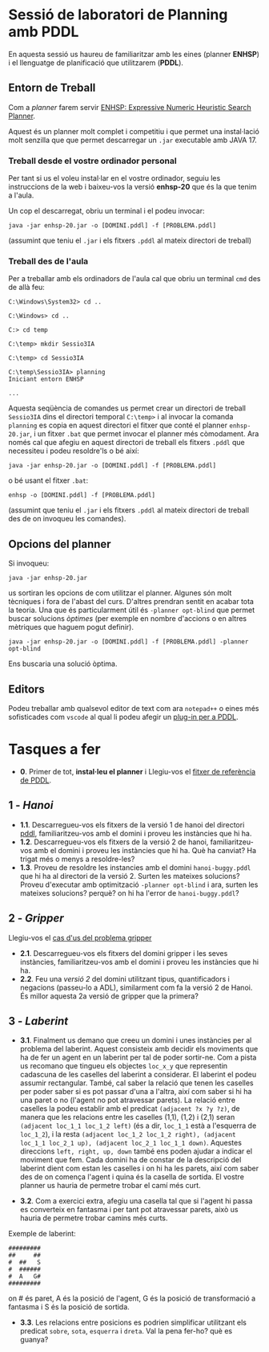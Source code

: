 # **Sessió de laboratori de Planning amb PDDL**

En aquesta sessió us haureu de familiaritzar amb les eines (planner **ENHSP**) i el llenguatge de planificació que utilitzarem (**PDDL**).

## **Entorn de Treball**

Com a *planner* farem servir [ENHSP: Expressive Numeric Heuristic Search Planner](https://sites.google.com/view/enhsp/).

Aquest és un planner molt complet i competitiu i que permet una instal·lació molt senzilla que que permet descarregar un `.jar` executable amb JAVA 17. 

### **Treball desde el vostre ordinador personal** ###

Per tant si us el voleu instal·lar en el vostre ordinador, seguiu les instruccions de la web i baixeu-vos la versió **enhsp-20** que és la que tenim a l'aula.

Un cop el descarregat, obriu un terminal i el podeu invocar:
```console
java -jar enhsp-20.jar -o [DOMINI.pddl] -f [PROBLEMA.pddl]
```
(assumint que teniu el `.jar` i els fitxers `.pddl` al mateix directori de treball)



### **Treball des de l'aula** ###
Per a treballar amb els ordinadors de l'aula cal que obriu un terminal `cmd` des de allà feu:
```console
C:\Windows\System32> cd ..

C:\Windows> cd ..

C:> cd temp

C:\temp> mkdir Sessio3IA

C:\temp> cd Sessio3IA

C:\temp\Sessio3IA> planning
Iniciant entorn ENHSP

...

```
Aquesta seqüència de comandes us permet crear un directori de treball `Sessio3IA` dins el directori temporal `C:\temp>` i al invocar la comanda `planning` es copia en aquest directori el fitxer que conté el planner `enhsp-20.jar`, i un fitxer `.bat` que permet invocar el planner més còmodament. Ara només cal que afegiu en aquest directori de treball els fitxers `.pddl` que necessiteu i podeu resoldre'ls o bé així:
```console
java -jar enhsp-20.jar -o [DOMINI.pddl] -f [PROBLEMA.pddl]
```
o bé usant el fitxer `.bat`:
```console
enhsp -o [DOMINI.pddl] -f [PROBLEMA.pddl]
```
(assumint que teniu el `.jar` i els fitxers `.pddl` al mateix directori de treball des de on invoqueu les comandes).

## **Opcions del planner** ##
Si invoqueu:
```console
java -jar enhsp-20.jar 
```
us sortiran les opcions de com utilitzar el planner. Algunes són molt tècniques i fora de l'abast del curs. D'altres prendran sentit en acabar tota la teoria. Una que és particularment útil és `-planner opt-blind` que permet buscar solucions *òptimes* (per exemple en nombre d'accions o en altres mètriques que haguem pogut definir).
```console
java -jar enhsp-20.jar -o [DOMINI.pddl] -f [PROBLEMA.pddl] -planner opt-blind
```
Ens buscaria una solució òptima.

## **Editors** ##
Podeu treballar amb qualsevol editor de text com ara `notepad++` o eines més sofisticades com `vscode` al qual li podeu afegir un [plug-in per a PDDL](https://marketplace.visualstudio.com/items?itemName=jan-dolejsi.pddl).

# **Tasques a fer** #

* __0__. Primer de tot, **instal·leu el planner** i Llegiu-vos el [fitxer de referència de PDDL](/pddl-reference-ca.md).

## 1 - *Hanoi* ##

* __1.1__. Descarregueu-vos els fitxers de la versió 1 de hanoi del directori [pddl](/pddl), familiaritzeu-vos amb el domini i proveu les instàncies que hi ha.
* __1.2__. Descarregueu-vos els fitxers de la versió 2 de hanoi, familiaritzeu-vos amb el domini i proveu les instàncies que hi ha. Què ha canviat? Ha trigat més o menys a resoldre-les?
* __1.3__. Proveu de resoldre les instancies amb el domini `hanoi-buggy.pddl` que hi ha al directori de la versió 2. Surten les mateixes solucions? Proveu d'executar amb optimització `-planner opt-blind` i ara, surten les mateixes solucions? perquè? on hi ha l'error de `hanoi-buggy.pddl`?

## 2 - *Gripper* ##
Llegiu-vos el [cas d'us del problema gripper](/pddl-cas-dus.md)
* __2.1__. Descarregueu-vos els fitxers del domini gripper i les seves instàncies, familiaritzeu-vos amb el domini i proveu les instàncies que hi ha.
* __2.2__. Feu una *versió 2* del domini utilitzant tipus, quantificadors i negacions (passeu-lo a ADL), similarment com fa la versió 2 de Hanoi. És millor aquesta 2a versió de gripper que la primera?


## 3 - *Laberint*

* __3.1__. Finalment us demano que creeu un domini i unes instàncies per al problema del laberint. Aquest consisteix amb decidir els moviments que ha de fer un agent en un laberint per tal de poder sortir-ne.
Com a pista us recomano que tingueu els objectes `loc_x_y` que representin cadascuna de les caselles del laberint a considerar. El laberint el podeu assumir rectangular. També, cal saber la relació que tenen les caselles per poder saber si es pot passar d'una a l'altra, així com saber si hi ha una paret o no (l'agent no pot atravessar parets).
La relació entre caselles la podeu establir amb el predicat `(adjacent ?x ?y ?z)`, de manera que les relacions entre les caselles (1,1), (1,2) i (2,1) seran `(adjacent loc_1_1 loc_1_2 left)` (és a dir, `loc_1_1` està a l'esquerra de `loc_1_2`), i la resta `(adjacent loc_1_2 loc_1_2 right), (adjacent loc_1_1 loc_2_1 up), (adjacent loc_2_1 loc_1_1 down)`. Aquestes direccions `left, right, up, down` també ens poden ajudar a indicar el moviment que fem.
Cada domini ha de constar de la descripció del laberint dient com estan les caselles i on hi ha les parets, així com saber des de on comença l'agent i quina és la casella de sortida.
El vostre planner us hauria de permetre trobar el camí més curt.

* __3.2__. Com a exercici extra, afegiu una casella tal que si l'agent hi passa es converteix en fantasma i per tant pot atravessar parets, això us hauria de permetre trobar camins més curts. 

Exemple de laberint:

```
#########
##     ##
#  ##   S
#  ######
#  A   G#
#########
```
on # és paret, A és la posició de l'agent, G és la posició de transformació a fantasma i S és la posició de sortida.

* __3.3__. Les relacions entre posicions es podrien simplificar utilitzant els predicat `sobre`, `sota`, `esquerra` i `dreta`. Val la pena fer-ho? què es guanya?

